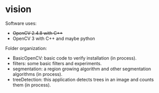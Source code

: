 # vision

Software uses:
- ~~OpenCV 2.4.8 with C++~~
- OpenCV 3 with C++ and maybe python

Folder organization:
- BasicOpenCV: basic code to verify installation (in process).
- filters: some basic filters and experiments.
- segmentation: a region growing algorithm and other segmentation algorithms (in process). 
- treeDetection: this application detects trees in an image and counts them (in process).
